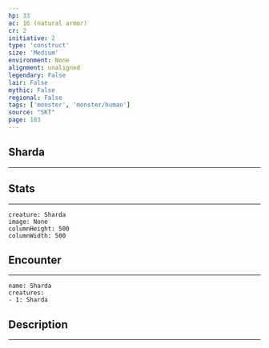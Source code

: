 ```yaml
---
hp: 33
ac: 16 (natural armor)
cr: 2
initiative: 2
type: 'construct'    
size: 'Medium'
environment: None
alignment: unaligned
legendary: False
lair: False
mythic: False
regional: False
tags: ['monster', 'monster/human']
source: "SKT"
page: 103
---
```


## Sharda
---



## Stats
---

```statblock
creature: Sharda
image: None
columnHeight: 500
columnWidth: 500
```

## Encounter
---

```encounter-table
name: Sharda
creatures:
- 1: Sharda
```

## Description
---




